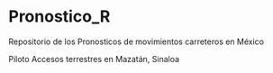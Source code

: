 # Pronostico_R
Repositorio de los Pronosticos de movimientos carreteros en México 

Piloto Accesos terrestres en Mazatán, Sinaloa
